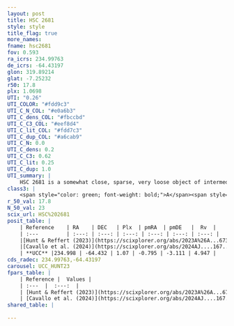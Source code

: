 ```yaml
---
layout: post
title: HSC 2681
style: style
title_flag: true
more_names: 
fname: hsc2681
fov: 0.593
ra_icrs: 234.99763
de_icrs: -64.43197
glon: 319.89214
glat: -7.25232
r50: 17.8
plx: 1.0698
UTI: "0.26"
UTI_COLOR: "#fdd9c3"
UTI_C_N_COL: "#e0a6b3"
UTI_C_dens_COL: "#fbccbd"
UTI_C_C3_COL: "#eef8d4"
UTI_C_lit_COL: "#fdd7c3"
UTI_C_dup_COL: "#a6cab9"
UTI_C_N: 0.0
UTI_C_dens: 0.2
UTI_C_C3: 0.62
UTI_C_lit: 0.25
UTI_C_dup: 1.0
UTI_summary: |
    HSC 2681 is a somewhat close, sparse, very loose object of intermediate C3 quality. It was recently reported in the literature.<br><br><span style="color: #99180f; font-weight: bold;">Warning: </span>contains less than 25 stars with <i>P>0.5</i> estimated.
class3: |
    <span style="color: green; font-weight: bold;">A</span><span style="color: red; font-weight: bold;">C</span>
r_50_val: 17.8
N_50_val: 23
scix_url: HSC%202681
posit_table: |
    | Reference    | RA    | DEC   | Plx  | pmRA  | pmDE   |  Rv  |
    | :---         | :---: | :---: | :---: | :---: | :---: | :---: |
    |[Hunt & Reffert (2023)](https://scixplorer.org/abs/2023A%26A...673A.114H) | 234.971 | -64.444 | 1.07 | -0.881 | -3.176 | 6.322 |
    |[Cavallo et al. (2024)](https://scixplorer.org/abs/2024AJ....167...12C) | 235.262 | -64.206 | 1.07 | -- | -- | -- |
    | **UCC** |234.998 | -64.432 | 1.07 | -0.795 | -3.111 | 4.947 | 
cds_radec: 234.99763,-64.43197
carousel: UCC_HUNT23
fpars_table: |
    | Reference |  Values |
    | :---  |  :---:  |
    | [Hunt & Reffert (2023)](https://scixplorer.org/abs/2023A%26A...673A.114H) | `AV50=0.244, diffAV50=0.379, MOD50=9.723, logAge50=8.327` |
    | [Cavallo et al. (2024)](https://scixplorer.org/abs/2024AJ....167...12C) | `AV50=0.62, dMod50=9.8, logAge50=8.35, [Fe/H]50=0.06` |
shared_table: |
    
---
```

